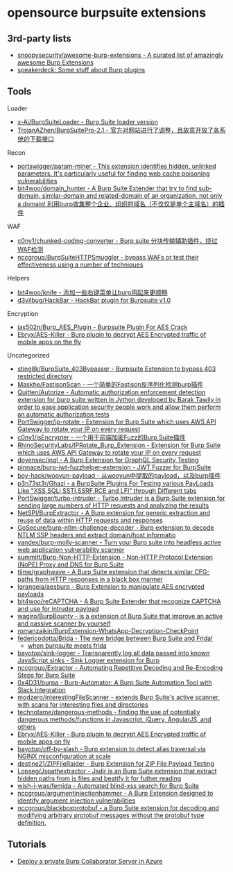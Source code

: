 # opensource burpsuite extensions

## 3rd-party lists

* [snoopysecurity/awesome-burp-extensions - A curated list of amazingly awesome Burp Extensions](https://github.com/snoopysecurity/awesome-burp-extensions)
* [speakerdeck: Some stuff about Burp plugins](https://speakerdeck.com/ttffdd/some-stuff-about-burp-plugins)

## Tools

Loader

* [x-Ai/BurpSuiteLoader - Burp Suite loader version](https://github.com/x-Ai/BurpSuiteLoader)
* [TrojanAZhen/BurpSuitePro-2.1 - 官方对网站进行了调整，且故意开放了各系统的下载接口](https://github.com/TrojanAZhen/BurpSuitePro-2.1)

Recon

* [portswigger/param-miner - This extension identifies hidden, unlinked parameters. It's particularly useful for finding web cache poisoning vulnerabilities](https://github.com/portswigger/param-miner)
* [bit4woo/domain_hunter - A Burp Suite Extender that try to find sub-domain, similar-domain and related-domain of an organization, not only a domain! 利用burp收集整个企业、组织的域名（不仅仅是单个主域名）的插件](https://github.com/bit4woo/domain_hunter)

WAF

* [c0ny1/chunked-coding-converter - Burp suite 分块传输辅助插件，绕过WAF检测](https://github.com/c0ny1/chunked-coding-converter)
* [nccgroup/BurpSuiteHTTPSmuggler - bypass WAFs or test their effectiveness using a number of techniques](https://github.com/nccgroup/BurpSuiteHTTPSmuggler)

Helpers

* [bit4woo/knife - 添加一些右键菜单让burp用起来更顺畅](https://github.com/bit4woo/knife)
* [d3vilbug/HackBar - HackBar plugin for Burpsuite v1.0](https://github.com/d3vilbug/HackBar)

Encryption

* [jas502n/Burp_AES_Plugin - Burpsuite Plugin For AES Crack](https://github.com/jas502n/Burp_AES_Plugin)
* [Ebryx/AES-Killer - Burp plugin to decrypt AES Encrypted traffic of mobile apps on the fly](https://github.com/Ebryx/AES-Killer)

Uncategorized

* [sting8k/BurpSuite_403Bypasser - Burpsuite Extension to bypass 403 restricted directory](https://github.com/sting8k/BurpSuite_403Bypasser)
* [Maskhe/FastjsonScan - 一个简单的Fastjson反序列化检测burp插件](https://github.com/Maskhe/FastjsonScan)
* [Quitten/Autorize - Automatic authorization enforcement detection extension for burp suite written in Jython developed by Barak Tawily in order to ease application security people work and allow them perform an automatic authorization tests](https://github.com/Quitten/Autorize)
* [PortSwigger/ip-rotate - Extension for Burp Suite which uses AWS API Gateway to rotate your IP on every request](https://github.com/PortSwigger/ip-rotate)
* [c0ny1/jsEncrypter - 一个用于前端加密Fuzz的Burp Suite插件](https://github.com/c0ny1/jsEncrypter)
* [RhinoSecurityLabs/IPRotate_Burp_Extension - Extension for Burp Suite which uses AWS API Gateway to rotate your IP on every request](https://github.com/RhinoSecurityLabs/IPRotate_Burp_Extension)
* [doyensec/inql - A Burp Extension for GraphQL Security Testing](https://github.com/doyensec/inql)
* [pinnace/burp-jwt-fuzzhelper-extension - JWT Fuzzer for BurpSuite](https://github.com/pinnace/burp-jwt-fuzzhelper-extension)
* [boy-hack/wooyun-payload - 从wooyun中提取的payload，以及burp插件](https://github.com/boy-hack/wooyun-payload)
* [p3n73st3r/Ghazi - a BurpSuite Plugins For Testing various PayLoads Like "XSS,SQLi,SSTI,SSRF,RCE and LFI" through Different tabs](https://github.com/p3n73st3r/Ghazi)
* [PortSwigger/turbo-intruder - Turbo Intruder is a Burp Suite extension for sending large numbers of HTTP requests and analyzing the results](https://github.com/PortSwigger/turbo-intruder)
* [NetSPI/BurpExtractor - A Burp extension for generic extraction and reuse of data within HTTP requests and responses](https://github.com/NetSPI/BurpExtractor)
* [GoSecure/burp-ntlm-challenge-decoder - Burp extension to decode NTLM SSP headers and extract domain/host informatio](https://github.com/GoSecure/burp-ntlm-challenge-decoder)
* [yandex/burp-molly-scanner - Turn your Burp suite into headless active web application vulnerability scanner](https://github.com/yandex/burp-molly-scanner)
* [summitt/Burp-Non-HTTP-Extension - Non-HTTP Protocol Extension (NoPE) Proxy and DNS for Burp Suite](https://github.com/summitt/Burp-Non-HTTP-Extension)
* [tijme/graphwave - A Burp Suite extension that detects similar CFG-paths from HTTP responses in a black box manner](https://github.com/tijme/graphwave)
* [lgrangeia/aesburp - Burp Extension to manipulate AES encrypted payloads](https://github.com/lgrangeia/aesburp)
* [bit4woo/reCAPTCHA - A Burp Suite Extender that recognize CAPTCHA and use for intruder payload](https://github.com/bit4woo/reCAPTCHA)
* [wagiro/BurpBounty - is a extension of Burp Suite that improve an active and passive scanner by yourself](https://github.com/wagiro/BurpBounty)
* [romanzaikin/BurpExtension-WhatsApp-Decryption-CheckPoint](https://github.com/romanzaikin/BurpExtension-WhatsApp-Decryption-CheckPoint)
* [federicodotta/Brida - The new bridge between Burp Suite and Frida!](https://github.com/federicodotta/Brida)
  * [when burpsuite meets frida](https://conference.hitb.org/hitbsecconf2018ams/materials/D1T1%20-%20Federico%20Dotta%20and%20Piergiovanni%20Cipolloni%20-%20Brida%20When%20Burp%20Suite%20Meets%20Frida.pdf)
* [bayotop/sink-logger - Transparently log all data passed into known JavaScript sinks - Sink Logger extension for Burp](https://github.com/bayotop/sink-logger)
* [nccgroup/Extractor - Automating Repetitive Decoding and Re-Encoding Steps for Burp Suite](https://github.com/nccgroup/Extractor)
* [0x4D31/burpa - Burp-Automator: A Burp Suite Automation Tool with Slack Integration](https://github.com/0x4D31/burpa)
* [modzero/interestingFileScanner - extends Burp Suite's active scanner, with scans for interesting files and directories](https://github.com/modzero/interestingFileScanner)
* [technotame/dangerous-methods - finding the use of potentially dangerous methods/functions in Javascript, jQuery, AngularJS, and others](https://gitlab.com/technotame/dangerous-methods)
* [Ebryx/AES-Killer - Burp plugin to decrypt AES Encrypted traffic of mobile apps on fly](https://github.com/Ebryx/AES-Killer)
* [bayotop/off-by-slash - Burp extension to detect alias traversal via NGINX misconfiguration at scale](https://github.com/bayotop/off-by-slash)
* [destine21/ZIPFileRaider - Burp Extension for ZIP File Payload Testing](https://github.com/destine21/ZIPFileRaider)
* [Lopseg/Jspathextractor - Jsdir is an Burp Suite extension that extract hidden paths from js files and beatify it for futher reading](https://github.com/Lopseg/Jspathextractor)
* [wish-i-was/femida - Automated blind-xss search for Burp Suite](https://github.com/wish-i-was/femida)
* [nccgroup/argumentinjectionhammer - A Burp Extension designed to identify argument injection vulnerabilities](https://github.com/nccgroup/argumentinjectionhammer)
* [nccgroup/blackboxprotobuf - a Burp Suite extension for decoding and modifying arbitrary protobuf messages without the protobuf type definition.](https://github.com/nccgroup/blackboxprotobuf)

## Tutorials

* [Deploy a private Burp Collaborator Server in Azure](https://medium.com/bugbountywriteup/deploy-a-private-burp-collaborator-server-in-azure-f0d932ae1d70)

